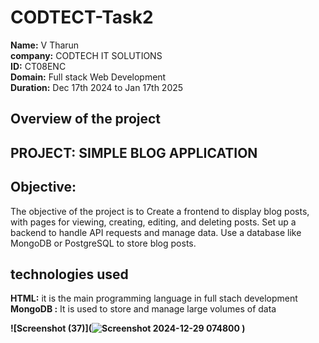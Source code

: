 # CODTECT-Task2
**Name:** V Tharun <br>
**company:** CODTECH IT SOLUTIONS<br>
**ID:** CT08ENC <br>
**Domain:** Full stack Web Development<br>
**Duration:** Dec 17th 2024 to Jan 17th 2025<br>
## Overview of the project
## PROJECT: SIMPLE BLOG APPLICATION
## Objective: 
 The objective of the project is to Create a frontend to display blog posts, with pages for viewing,
creating, editing, and deleting posts. Set up a backend to
handle API requests and manage data. Use a database like
MongoDB or PostgreSQL to store blog posts.
## technologies used
**HTML:** it is the main programming language in full stach development <br>
**MongoDB :** It is used to store and manage large volumes of data<br>

**![Screenshot (37)](![Screenshot 2024-12-29 074800](https://github.com/user-attachments/assets/9697f768-d31c-41db-ab1d-888346b47d1d)
)**
